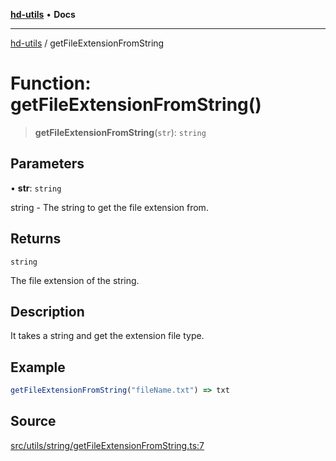 [**hd-utils**](../README.md) • **Docs**

***

[hd-utils](../globals.md) / getFileExtensionFromString

# Function: getFileExtensionFromString()

> **getFileExtensionFromString**(`str`): `string`

## Parameters

• **str**: `string`

string - The string to get the file extension from.

## Returns

`string`

The file extension of the string.

## Description

It takes a string and get the extension file type.

## Example

```ts
getFileExtensionFromString("fileName.txt") => txt
```

## Source

[src/utils/string/getFileExtensionFromString.ts:7](https://github.com/AhmadHddad/h-utils/blob/f7bb9ae71f981ffef49079271b9540862594b7e6/src/utils/string/getFileExtensionFromString.ts#L7)
